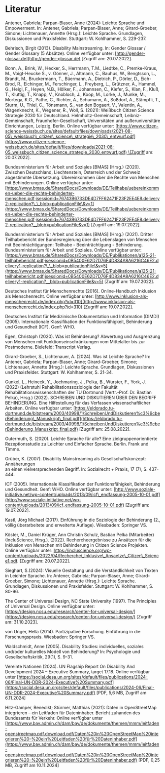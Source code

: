# Literatur 

Antener, Gabriela; Parpan-Blaser, Anne (2024): Leichte Sprache und Empowerment. In: Antener, Gabriela; Parpan-Blaser, Anne; Girard-Groeber, Simone; Lichtenauer, Annette (Hrsg.): Leichte Sprache. Grundlagen, Diskussionen und Praxisfelder. Stuttgart: W. Kohlhammer, S. 229-237.

Behrisch, Birgit (2013). Disability Mainstreaming. In: Gender Glossar / Gender Glossary (5 Absätze). Online verfügbar unter: [http://gender-glossar.de](http://gender-glossar.de) \[Zugriff am: 20.07.2022\].

Bonn, A., Brink, W., Hecker, S., Herrmann, T.M., Liedtke, C., Premke-Kraus, M., Voigt-Heucke S., v. Gönner, J., Altmann, C., Bauhus, W., Bengtsson, L., Brandt, M., Bruckermann, T., Büermann, A., Dietrich, P., Dörler, D., Eich-Brod, R., Eichinger, M., Ferschinger, L., Freyberg, L., Grützner, A., Hammel, G., Heigl, F., Heyen, N.B., Hölker, F., Johannsen, C., Kiefer, S., Klan, F., Kluß, T., Kluttig, T., Knapp, V., Knobloch, J., Koop, M., Lorke, J., Munke, M., Mortega, K.G., Pathe, C., Richter, A., Schumann, A., Soßdorf, A., Stämpfli, T., Sturm, U., Thiel, C., Tönsmann, S., van den Bogaert, V., Valentin, A., Wagenknecht, K., Wegener, R., Woll, S. (2021): Weißbuch Citizen Science Strategie 2030 für Deutschland. Helmholtz-Gemeinschaft, Leibniz-Gemeinschaft, Fraunhofer-Gesellschaft, Universitäten und außeruniversitäre Einrichtungen, Leipzig, Berlin. Online verfügbar unter: [https://www.citizen-science-weissbuch.de/sites/default/files/downloads/2021-08-05\_weissbuch\_citizen\_science\_strategie\_2030\_entwurf.pdf](https://www.citizen-science-weissbuch.de/sites/default/files/downloads/2021-08-05_weissbuch_citizen_science_strategie_2030_entwurf.pdf) \[Zugriff am: 20.07.2022\].

Bundesministerium für Arbeit und Soziales \[BMAS\] (Hrsg.) (2020). Zwischen Deutschland, Liechtenstein, Österreich und der Schweiz abgestimmte Übersetzung. Übereinkommen über die Rechte von Menschen mit Behinderungen. Online verfügbar unter: [https://www.bmas.de/SharedDocs/Downloads/DE/Teilhabe/uebereinkommen-ueber-die-rechte-behinderter-menschen.pdf;jsessionid=76743B6733DE4D7FF62471F23F2EE4E8.delivery2-replication?\_\_blob=publicationFile\&v=1](https://www.bmas.de/SharedDocs/Downloads/DE/Teilhabe/uebereinkommen-ueber-die-rechte-behinderter-menschen.pdf;jsessionid=76743B6733DE4D7FF62471F23F2EE4E8.delivery2-replication?__blob=publicationFile&v=1) \[Zugriff am: 19.07.2022\]. 

Bundesministerium für Arbeit und Soziales \[BMAS\] (Hrsg.) (2021). Dritter Teilhabebericht der Bundesregierung über die Lebenslagen von Menschen mit Beeinträchtigungen: Teilhabe \- Beeinträchtigung \- Behinderung. Bundesministerium für Arbeit und Soziales. Online verfügbar unter: [https://www.bmas.de/SharedDocs/Downloads/DE/Publikationen/a125-21-teilhabebericht.pdf;jsessionid=0B5400E62D7D76F4D834A8A6216C46E2.delivery1-replication?\_\_blob=publicationFile\&v=5](https://www.bmas.de/SharedDocs/Downloads/DE/Publikationen/a125-21-teilhabebericht.pdf;jsessionid=0B5400E62D7D76F4D834A8A6216C46E2.delivery1-replication?__blob=publicationFile&v=5) \[Zugriff am: 19.07.2022\].

Deutsches Institut für Menschenrechte (2016). Online-Handbuch Inklusion als Menschenrecht. Online verfügbar unter: [http://www.inklusion-als-menschenrecht.de/index.php?id=310](http://www.inklusion-als-menschenrecht.de/index.php?id=310) \[Zugriff am: 19.07.2022\].

Deutsches Institut für Medizinische Dokumentation und Information (DIMDI) (2005). Internationale Klassifikation der Funktionsfähigkeit, Behinderung und Gesundheit (ICF). Genf: WHO. 

Egen, Christoph (2020). Was ist Behinderung? Abwertung und Ausgrenzung von Menschen mit Funktionseinschränkungen vom Mittelalter bis zur Postmoderne. Bielefeld: Transcript Verlag. 

Girard-Groeber, S., Lichtenauer, A. (2024). Was ist Leichte Sprache? In: Antener, Gabriela; Parpan-Blaser, Anne; Girard-Groeber, Simone; Lichtenauer, Annette (Hrsg.): Leichte Sprache. Grundlagen, Diskussionen und Praxisfelder. Stuttgart: W. Kohlhammer, S. 21-34.

Gunkel, L., Heineck, Y., Jochmaring, J., Pelka, B., Wurster, F., York, J. (2022) (Lehrstuhl Rehabilitationssoziologie der Fakultät Rehabilitationswissenschaften der TU Dortmund (Vertr.-Prof. Dr. Bastian Pelka), Hrsg.) (2022). SCHREIBEN UND DISKUTIEREN ÜBER DEN BEGRIFF BEHINDERUNG. Eine Hilfestellung für das Verfassen wissenschaftlicher Arbeiten. Online verfügbar unter: [https://eldorado.tu-dortmund.de/bitstream/2003/40998/1/SchreibenUndDiskutieren%c3%9cberBehinderung\_Manuskript\_final.pdf](https://eldorado.tu-dortmund.de/bitstream/2003/40998/1/SchreibenUndDiskutieren%c3%9cberBehinderung_Manuskript_final.pdf) \[Zugriff am: 25.08.2022\]. 

Gutermuth, S. (2020). Leichte Sprache für alle? Eine zielgruppenorientierte Rezeptionsstudie zu Leichter und Einfacher Sprache. Berlin. Frank und Timme.

Grüber, K. (2007). Disability Mainstreaming als Gesellschaftskonzept: Annäherungen  
an einen vielversprechenden Begriff. In: Sozialrecht \+ Praxis, 17 (7), S. 437-444.

ICF (2005). Internationale Klassifikation der Funktionsfähigkeit, Behinderung und Gesundheit. Genf: WHO. Online verfügbar unter: [http://www.soziale-initiative.net/wp-content/uploads/2013/09/icf\_endfassung-2005-10-01.pdf](http://www.soziale-initiative.net/wp-content/uploads/2013/09/icf_endfassung-2005-10-01.pdf) \[Zugriff am: 19.07.2022\]. 

Kastl, Jörg Michael (2017). Einführung in die Soziologie der Behinderung (2., völlig überarbeitete und erweiterte Auflage). Wiesbaden: Springer VS. 

Köster, M., Daniel Krüger, Ann Christin Schulz, Bastian Pelka (Mitarbeiter) (IncluScience, Hrsg.). (2022). Rechercheergebnisse zu Ansätzen für die Inklusion von Menschen mit Behinderung in Citizen Science Projekten. Online verfügbar unter: https://incluscience.org/wp-content/uploads/2022/04/Recherche\_Inklusive\_Ansaetze\_Citizen\_Science1.pdf. \[Zugriff am: 20.07.2022\].

Sieghart, S.(2024): Visuelle Gestaltung und die Verständlichkeit von Texten in Leichter Sprache. In: Antener, Gabriela; Parpan-Blaser, Anne; Girard-Groeber, Simone; Lichtenauer, Annette (Hrsg.): Leichte Sprache. Grundlagen, Diskussionen und Praxisfelder. Stuttgart: W. Kohlhammer, S. 80-96.

The Center of Universal Design, NC State University (1997). The Principles of Universal Design. Online verfügbar unter: [https://design.ncsu.edu/research/center-for-universal-design/](https://design.ncsu.edu/research/center-for-universal-design/) \[Zugriff am: 31.10.2023\]. 

von Unger, Hella (2014). Partizipative Forschung. Einführung in die Forschungspraxis. Wiesbaden: Springer VS.  

Waldschmidt, Anne (2005). Disability Studies: individuelles, soziales und/oder kulturelles Modell von Behinderung? In: Psychologie und Gesellschaftskritik, 29(1), S. 9-31. 

Vereinte Nationen (2024). UN Flagship Report On Disability And Development 2024 – Executive Summary, target 17.18. Online verfügbar unter [https://social.desa.un.org/sites/default/files/publications/2024-06/Final-UN-DDR-2024-Executive%20Summary.pdf](https://social.desa.un.org/sites/default/files/publications/2024-06/Final-UN-DDR-2024-Executive%20Summary.pdf) \[PDF, 5,6 MB, Zugriff am 6.11.2024\]

Hitz-Gamper, Benedikt; Stürmer, Matthias (2021): Daten in OpenStreetMap integrieren – ein Leitfaden für Dateninhaber. Bericht zuhanden des Bundesamts für Verkehr. Online verfügbar unter [https://www.bav.admin.ch/dam/bav/de/dokumente/themen/mmm/leitfaden-openstreetmap.pdf.download.pdf/Daten%20in%20OpenStreetMap%20integrieren%20–%20ein%20Leitfaden%20für%20Dateninhaber.pdf](https://www.bav.admin.ch/dam/bav/de/dokumente/themen/mmm/leitfaden-openstreetmap.pdf.download.pdf/Daten%20in%20OpenStreetMap%20integrieren%20–%20ein%20Leitfaden%20für%20Dateninhaber.pdf) \[PDF, 0,25 MB, Zugriff am 10.11.2024\]

